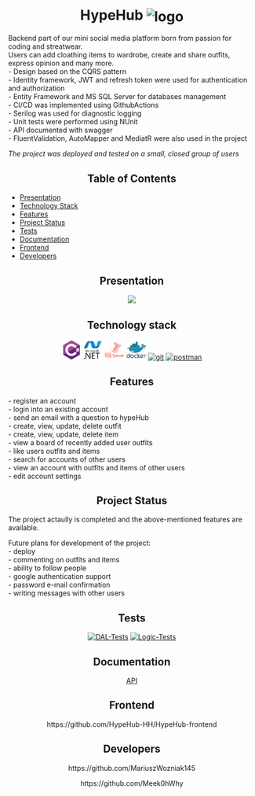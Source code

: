 <h1 align="center">HypeHub <img align="center" alt="logo" width="50px" src="https://github.com/HypeHub-HH/HypeHub-backend/assets/119299967/926fff61-999d-45b5-949f-6398f0c725af" /></h1>
<!--
<p align="center"><a href="https://hypehub.azurewebsites.net" target="_blank" rel="noreferrer" >Visit site</a></p>
-->
<p>
  Backend part of our mini social media platform born from passion for coding and streatwear. </br>
  Users can add cloathing items to wardrobe, create and share outfits, express opinion and many more.</br>
  - Design based on the CQRS pattern</br>
  - Identity framework, JWT and refresh token were used for authentication and authorization</br>
  - Entity Framework and MS SQL Server for databases management</br>
  - CI/CD was implemented using GithubActions</br>
  - Serilog was used for diagnostic logging</br>
  - Unit tests were performed using NUnit</br>
  - API documented with swagger</br>
  - FluentValidation, AutoMapper and MediatR were also used in the project</br>
  
  <i>The project was deployed and tested on a small, closed group of users</i>
</p>

<h2 align="center" id="presentation">Table of Contents</h2>

- [Presentation](#presentation)
- [Technology Stack](#technology-stack)
- [Features](#features)
- [Project Status](#project-tatus)
- [Tests](#tests)
- [Documentation](#documentation)
- [Frontend](#frontend)
- [Developers](#developers)

<h2 align="center" id="presentation">Presentation</h2>
<p align="center">
  <a href="https://www.youtube.com/watch?v=DAm0bH_8FP8"><img src="https://img.youtube.com/vi/DAm0bH_8FP8/0.jpg"></a>
</p>

<h2 align="center" id="technology-stack">Technology stack</h2>
<p align="center">
  <a href="https://www.w3schools.com/cs/" target="_blank" rel="noreferrer"> <img src="https://raw.githubusercontent.com/devicons/devicon/master/icons/csharp/csharp-original.svg" alt="csharp" width="40" height="40"/></a>
  <a href="https://dotnet.microsoft.com/" target="_blank" rel="noreferrer"> <img src="https://raw.githubusercontent.com/devicons/devicon/master/icons/dot-net/dot-net-original-wordmark.svg" alt="dotnet" width="40" height="40"/></a>
  <a href="https://www.microsoft.com/pl-pl/sql-server" target="_blank" rel="noreferrer"> <img src="https://raw.githubusercontent.com/devicons/devicon/master/icons/microsoftsqlserver/microsoftsqlserver-plain-wordmark.svg" alt="microsoftsqlserver" width="40" height="40"/></a>
  <a href="https://www.docker.com/" target="_blank" rel="noreferrer"> <img src="https://raw.githubusercontent.com/devicons/devicon/master/icons/docker/docker-original-wordmark.svg" alt="docker" width="40" height="40"/></a>
  <a href="https://git-scm.com/" target="_blank" rel="noreferrer"> <img src="https://www.vectorlogo.zone/logos/git-scm/git-scm-icon.svg" alt="git" width="40" height="40"/></a>
  <a href="https://postman.com" target="_blank" rel="noreferrer"> <img src="https://www.vectorlogo.zone/logos/getpostman/getpostman-icon.svg" alt="postman" width="40" height="40"/></a>
</p>

<h2 align="center" id="features">Features</h2>
<p>
  - register an account</br>
  - login into an existing account</br>
  - send an email with a question to hypeHub</br>
  - create, view, update, delete outfit</br>
  - create, view, update, delete item</br>
  - view a board of recently added user outfits</br>
  - like users outfits and items</br>
  - search for accounts of other users</br>
  - view an account with outfits and items of other users</br>
  - edit account settings</br>
</p>

<h2 align="center" id="project-tatus">Project Status</h2>
<p>
  The project actaully is completed and the above-mentioned features are available.</br>

  Future plans for development of the project:</br>
    - deploy</br>
    - commenting on outfits and items</br>
    - ability to follow people</br>
    - google authentication support</br>
    - password e-mail confirmation</br>
    - writing messages with other users</br>
</p>



<h2 align="center" id="tests">Tests</h2>
  <p align="center">
    <a href="https://github.com/HypeHub-HH/HypeHub-backend/actions/workflows/DAL-Tests.yml"><img src="https://github.com/HypeHub-HH/HypeHub-backend/actions/workflows/DAL-Tests.yml/badge.svg?branch=main" alt="DAL-Tests"></a>
    <a href="https://github.com/HypeHub-HH/HypeHub-backend/actions/workflows/Logic-Tests.yml"><img src="https://github.com/HypeHub-HH/HypeHub-backend/actions/workflows/Logic-Tests.yml/badge.svg?branch=main" alt="Logic-Tests"></a>
  </p>
  
<h2 align="center" id="documentation">Documentation</h2>
<p align="center">
  <a align="center" href="https://hypehub-hh.github.io/HypeHub-backend-swaggerDoc/" target="_blank" rel="noreferrer">API</a>
</p>

<h2 align="center" id="frontend">Frontend</h2>
<p align="center">https://github.com/HypeHub-HH/HypeHub-frontend</p>

<h2 align="center" id="developers">Developers</h2>
<p align="center">https://github.com/MariuszWozniak145</p>
<p align="center">https://github.com/Meek0hWhy</p>

